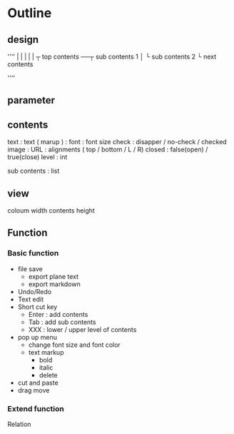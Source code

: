 Outline
===============

design
---------------


''''
| |            |   |              |
 ┬ top contents ──┬ sub contents 1
 │                └ sub contents 2
 └ next contents

''''

parameter
---------------
## contents
text    : text ( marup )
        : font 
        : font size
check   : disapper / no-check / checked
image   : URL
        : alignments ( top / bottom / L / R)
closed  : false(open) / true(close)
level   : int

sub contents : list


## view
coloum width
contents height

Function
---------------
### Basic function
- file save 
    - export plane text
    - export markdown
- Undo/Redo
- Text edit
- Short cut key
    - Enter : add contents
    - Tab   : add sub contents
    - XXX   : lower / upper level of contents
- pop up menu
    - change font size and font color
    - text markup 
        - bold
        - italic
        - delete
- cut and paste
- drag move

### Extend function


Relation


